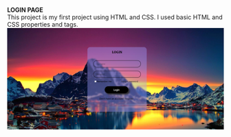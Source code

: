 **LOGIN PAGE**
<br/>
This project is my first project using HTML and CSS. I used basic HTML and CSS properties and tags.
<br/>
![Background Image](login-page.png)
